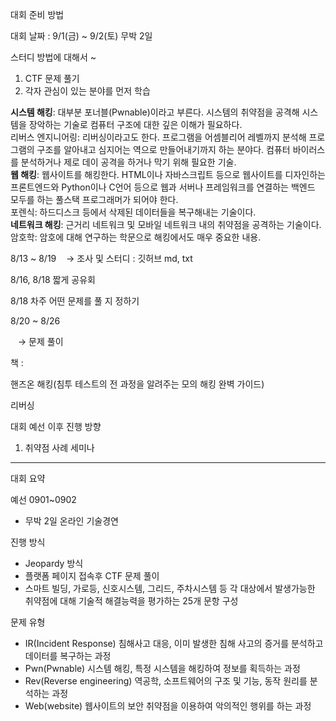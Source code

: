 
대회 준비 방법

대회 날짜 : 9/1(금) ~ 9/2(토) 무박 2일 

스터디 방법에 대해서 ~

1.  CTF 문제 풀기 
2.  각자 관심이 있는 분야를 먼저 학습 

**시스템 해킹**: 대부분 포너블(Pwnable)이라고 부른다. 시스템의 취약점을 공격해 시스템을 장악하는 기술로 컴퓨터 구조에 대한 깊은 이해가 필요하다.  
리버스 엔지니어링: 리버싱이라고도 한다. 프로그램을 어셈블리어 레벨까지 분석해 프로그램의 구조를 알아내고 심지어는 역으로 만들어내기까지 하는 분야다. 컴퓨터 바이러스를 분석하거나 제로 데이 공격을 하거나 막기 위해 필요한 기술.  
**웹 해킹**: 웹사이트를 해킹한다. HTML이나 자바스크립트 등으로 웹사이트를 디자인하는 프론트엔드와 Python이나 C언어 등으로 웹과 서버나 프레임워크를 연결하는 백엔드 모두를 하는 풀스택 프로그래머가 되어야 한다.  
포렌식: 하드디스크 등에서 삭제된 데이터들을 복구해내는 기술이다.  
**네트워크 해킹**: 근거리 네트워크 및 모바일 네트워크 내의 취약점을 공격하는 기술이다.  
암호학: 암호에 대해 연구하는 학문으로 해킹에서도 매우 중요한 내용.

8/13 ~ 8/19
   → 조사 및 스터디 : 깃허브 md, txt

8/16, 8/18 짧게 공유회 

8/18 차주 어떤 문제를 풀 지 정하기 

8/20 ~ 8/26

   → 문제 풀이

책 : 

핸즈온 해킹(침투 테스트의 전 과정을 알려주는 모의 해킹 완벽 가이드)

리버싱 

대회 예선 이후 진행 방향

1.  취약점 사례 세미나





---
대회 요약

예선 0901~0902 
- 무박 2일 온라인 기술경연

진행 방식
- Jeopardy 방식
- 플랫폼 페이지 접속후 CTF 문제 풀이
- 스마트 빌딩, 가로등, 신호시스템, 그리드, 주차시스템 등 각 대상에서 발생가능한 취약점에 대해 기술적 해결능력을 평가하는 25개 문항 구성

문제 유형
- IR(Incident Response)  침해사고 대응, 이미 발생한 침해 사고의 증거를 분석하고 데이터를 복구하는 과정
- Pwn(Pwnable) 시스템 해킹, 특정 시스템을 해킹하여 정보를 획득하는 과정
- Rev(Reverse engineering) 역공학, 소프트웨어의 구조 및 기능, 동작 원리를 분석하는 과정
- Web(website) 웹사이트의 보안 취약점을 이용하여 악의적인 행위를 하는 과정


